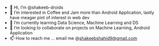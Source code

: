 - 👋 Hi, I’m @shakeeb-droids
- 👀 I’m interested in Coffee and Jam more than Android Application, lastly have meager pint of interest in web dev
- 🌱 I’m currently learning Data Science, Machine Learning and DS
- 💞️ I’m looking to collaborate on projects on Machine Learning, Android Application
- 📫 How to reach me ... email me @shakeebshahid9@gmail.com

<!---
shakeeb-droids/shakeeb-droids is a ✨ special ✨ repository because its `README.md` (this file) appears on your GitHub profile.
You can click the Preview link to take a look at your changes.
--->
